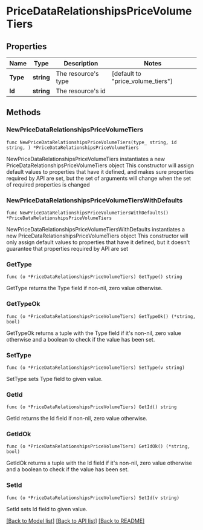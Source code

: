 # PriceDataRelationshipsPriceVolumeTiers

## Properties

Name | Type | Description | Notes
------------ | ------------- | ------------- | -------------
**Type** | **string** | The resource&#39;s type | [default to "price_volume_tiers"]
**Id** | **string** | The resource&#39;s id | 

## Methods

### NewPriceDataRelationshipsPriceVolumeTiers

`func NewPriceDataRelationshipsPriceVolumeTiers(type_ string, id string, ) *PriceDataRelationshipsPriceVolumeTiers`

NewPriceDataRelationshipsPriceVolumeTiers instantiates a new PriceDataRelationshipsPriceVolumeTiers object
This constructor will assign default values to properties that have it defined,
and makes sure properties required by API are set, but the set of arguments
will change when the set of required properties is changed

### NewPriceDataRelationshipsPriceVolumeTiersWithDefaults

`func NewPriceDataRelationshipsPriceVolumeTiersWithDefaults() *PriceDataRelationshipsPriceVolumeTiers`

NewPriceDataRelationshipsPriceVolumeTiersWithDefaults instantiates a new PriceDataRelationshipsPriceVolumeTiers object
This constructor will only assign default values to properties that have it defined,
but it doesn't guarantee that properties required by API are set

### GetType

`func (o *PriceDataRelationshipsPriceVolumeTiers) GetType() string`

GetType returns the Type field if non-nil, zero value otherwise.

### GetTypeOk

`func (o *PriceDataRelationshipsPriceVolumeTiers) GetTypeOk() (*string, bool)`

GetTypeOk returns a tuple with the Type field if it's non-nil, zero value otherwise
and a boolean to check if the value has been set.

### SetType

`func (o *PriceDataRelationshipsPriceVolumeTiers) SetType(v string)`

SetType sets Type field to given value.


### GetId

`func (o *PriceDataRelationshipsPriceVolumeTiers) GetId() string`

GetId returns the Id field if non-nil, zero value otherwise.

### GetIdOk

`func (o *PriceDataRelationshipsPriceVolumeTiers) GetIdOk() (*string, bool)`

GetIdOk returns a tuple with the Id field if it's non-nil, zero value otherwise
and a boolean to check if the value has been set.

### SetId

`func (o *PriceDataRelationshipsPriceVolumeTiers) SetId(v string)`

SetId sets Id field to given value.



[[Back to Model list]](../README.md#documentation-for-models) [[Back to API list]](../README.md#documentation-for-api-endpoints) [[Back to README]](../README.md)


